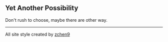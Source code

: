 ## Yet Another Possibility

Don't rush to choose, maybe there are other way.

---

All site style created by [zchen9](https://github.com/zchen9)
